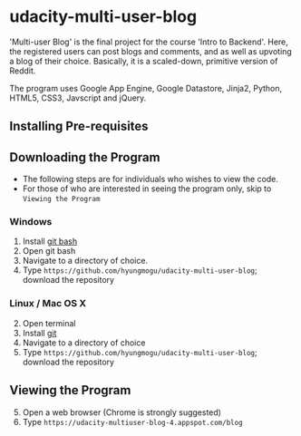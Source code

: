 # udacity-multi-user-blog

'Multi-user Blog' is the final project for the course 'Intro to Backend'. Here, the registered users can post blogs and comments, and as well as upvoting a blog of their choice. Basically, it is a scaled-down, primitive version of Reddit.

The program uses Google App Engine, Google Datastore, Jinja2, Python, HTML5, CSS3, Javscript and jQuery. 

## Installing Pre-requisites

## Downloading the Program
- The following steps are for individuals who wishes to view the code.
- For those of who are interested in seeing the program only, skip to `Viewing the Program`

### Windows
1. Install [git bash](https://git-scm.com/downloads) 
2. Open git bash
3. Navigate to a directory of choice. 
4. Type `https://github.com/hyungmogu/udacity-multi-user-blog`; download the repository

### Linux / Mac OS X
2. Open terminal
2. Install [git](https://help.ubuntu.com/lts/serverguide/git.html)
3. Navigate to a directory of choice
4. Type `https://github.com/hyungmogu/udacity-multi-user-blog`; download the repository

## Viewing the Program
5. Open a web browser (Chrome is strongly suggested)
6. Type `https://udacity-multiuser-blog-4.appspot.com/blog`





